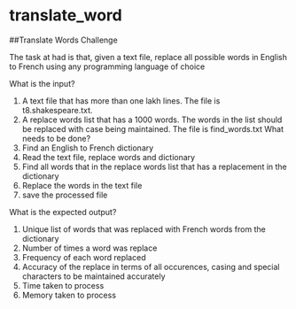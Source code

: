 # translate_word

##Translate Words Challenge

The task at had is that, given a text file, replace all possible words in English to French using
any programming language of choice

What is the input?

1. A text file that has more than one lakh lines. The file is t8.shakespeare.txt.
2. A replace words list that has a 1000 words. The words in the list should be replaced with
   case being maintained. The file is find_words.txt
   What needs to be done?
3. Find an English to French dictionary
4. Read the text file, replace words and dictionary
5. Find all words that in the replace words list that has a replacement in the dictionary
6. Replace the words in the text file
7. save the processed file
  
What is the expected output?
1. Unique list of words that was replaced with French words from the dictionary
2. Number of times a word was replace
3. Frequency of each word replaced
4. Accuracy of the replace in terms of all occurences, casing and special characters to be
    maintained accurately
5. Time taken to process
6. Memory taken to process
